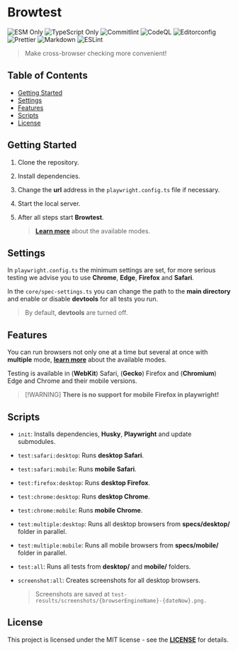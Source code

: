 # Browtest

![ESM Only](https://img.shields.io/badge/ESM-only-gray?labelColor=fe0)
![TypeScript Only](https://img.shields.io/badge/TypeScript-only-gray?labelColor=06f)
![Commitlint](https://img.shields.io/github/actions/workflow/status/Archoleat/core/commitlint.yaml?label=Commitlint)
![CodeQL](https://img.shields.io/github/actions/workflow/status/Archoleat/browtest/codeql.yaml?label=CodeQL)
![Editorconfig](https://img.shields.io/github/actions/workflow/status/Archoleat/browtest/editorconfig.yaml?label=Editorconfig)
![Prettier](https://img.shields.io/github/actions/workflow/status/Archoleat/browtest/prettier.yaml?label=Prettier)
![Markdown](https://img.shields.io/github/actions/workflow/status/Archoleat/browtest/markdown.yaml?label=Markdown)
![ESLint](https://img.shields.io/github/actions/workflow/status/Archoleat/browtest/eslint.yaml?label=ESLint)

> Make cross-browser checking more convenient!

## Table of Contents

-   [Getting Started](#getting-started)
-   [Settings](#settings)
-   [Features](#features)
-   [Scripts](#scripts)
-   [License](#license)

## Getting Started

1.  Clone the repository.

1.  Install dependencies.

1.  Change the **url** address in the `playwright.config.ts` file
    if necessary.

1.  Start the local server.

1.  After all steps start **Browtest**.

    > [**Learn more**](#scripts) about the available modes.

## Settings

In `playwright.config.ts` the minimum settings are set,
for more serious testing we advise you to use **Chrome**, **Edge**, **Firefox**
and **Safari**.

In the `core/spec-settings.ts` you can change the path
to the **main directory** and enable or disable **devtools** for
all tests you run.

> By default, **devtools** are turned off.

## Features

You can run browsers not only one at a time but several at once
with **multiple** mode, [**learn more**](#scripts)
about the available modes.

Testing is available in (**WebKit**) Safari, (**Gecko**) Firefox and
(**Chromium**) Edge and Chrome and their mobile versions.

> \[!WARNING]
> **There is no support for mobile Firefox in playwright!**

## Scripts

-   `init`: Installs dependencies, **Husky**, **Playwright**
    and update submodules.

-   `test:safari:desktop`: Runs **desktop Safari**.

-   `test:safari:mobile`: Runs **mobile Safari**.

-   `test:firefox:desktop`: Runs **desktop Firefox**.

-   `test:chrome:desktop`: Runs **desktop Chrome**.

-   `test:chrome:mobile`: Runs **mobile Chrome**.

-   `test:multiple:desktop`: Runs all desktop browsers from
    **specs/desktop/** folder in parallel.

-   `test:multiple:mobile`: Runs all mobile browsers from
    **specs/mobile/** folder in parallel.

-   `test:all`: Runs all tests from **desktop/** and **mobile/** folders.

-   `screenshot:all`: Creates screenshots for all desktop browsers.

    > Screenshots are saved at
    > `test-results/screenshots/{browserEngineName}-{dateNow}.png.`

## License

This project is licensed under the MIT license - see the
[**LICENSE**](LICENSE) for details.
